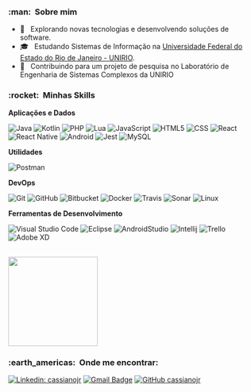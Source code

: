 
<h3> :man: &nbsp;Sobre mim </h3>

- 🤔 &nbsp; Explorando novas tecnologias e desenvolvendo soluções de software.
- 🎓 &nbsp; Estudando Sistemas de Informação na <a href="https://www.marinha.mil.br/">Universidade Federal do Estado do Rio de Janeiro - UNIRIO</a>.
- 💼 &nbsp; Contribuindo para um projeto de pesquisa no Laboratório de Engenharia de Sistemas Complexos da UNIRIO

<h3> :rocket: &nbsp;Minhas Skills </h3>

**Aplicações e Dados**

  ![Java](https://img.shields.io/badge/-Java-333333?style=flat&logo=Java&logoColor=007396)
  ![Kotlin](https://img.shields.io/badge/-Kotlin-333333?style=flat&logo=Kotlin&logoColor=007396)
  ![PHP](https://img.shields.io/badge/-PHP-333333?style=flat&logo=php)
  ![Lua](https://img.shields.io/badge/-Lua-333333?style=flat&logo=Lua)
  ![JavaScript](https://img.shields.io/badge/-JavaScript-333333?style=flat&logo=javascript)
  ![HTML5](https://img.shields.io/badge/-HTML5-333333?style=flat&logo=HTML5)
  ![CSS](https://img.shields.io/badge/-CSS-333333?style=flat&logo=CSS3&logoColor=1572B6)
  ![React](https://img.shields.io/badge/-React-333333?style=flat&logo=react)
  ![React Native](https://img.shields.io/badge/-React%20Native-333333?style=flat&logo=react)
  ![Android](https://img.shields.io/badge/-Android-333333?style=flat&logo=Android)
  ![Jest](https://img.shields.io/badge/-Jest-333333?style=flat&logo=jest)
  ![MySQL](https://img.shields.io/badge/-MySQL-333333?style=flat&logo=mysql)


**Utilidades**

  ![Postman](https://img.shields.io/badge/-Postman-333333?style=flat&logo=postman)

**DevOps**

  ![Git](https://img.shields.io/badge/-Git-333333?style=flat&logo=git)
  ![GitHub](https://img.shields.io/badge/-GitHub-333333?style=flat&logo=github)
  ![Bitbucket](https://img.shields.io/badge/-Bitbucket-333333?style=flat&logo=bitbucket)
  ![Docker](https://img.shields.io/badge/-Docker-333333?style=flat&logo=docker)
  ![Travis](https://img.shields.io/badge/-Travis-333333?style=flat&logo=travis)
  ![Sonar](https://img.shields.io/badge/-Sonar-333333?style=flat&logo=sonar)
  ![Linux](https://img.shields.io/badge/-Linux-333333?style=flat&logo=Linux)

**Ferramentas de Desenvolvimento**

  ![Visual Studio Code](https://img.shields.io/badge/-Visual%20Studio%20Code-333333?style=flat&logo=visual-studio-code&logoColor=007ACC)
  ![Eclipse](https://img.shields.io/badge/-Eclipse-333333?style=flat&logo=eclipse-ide&logoColor=2C2255)
  ![AndroidStudio](https://img.shields.io/badge/-AndroidStudio-333333?style=flat&logo=AndroidStudio)
  ![Intellij](https://img.shields.io/badge/-IntelliJIdea-333333?style=flat&logo=IntelliJIdea)
  ![Trello](https://img.shields.io/badge/-Trello-333333?style=flat&logo=trello&logoColor=007ACC)
  ![Adobe XD](https://img.shields.io/badge/-Adobe%20XD-333333?style=flat&logo=adobe-xd&logoColor=007ACC)

<br/>

<a href="https://github.com/cassianojr">
  <img height="180em" src="https://github-readme-stats.vercel.app/api?username=cassianojr&theme=chartreuse-dark&show_icons=true" />
</a>

<br/>

<h3> :earth_americas: &nbsp;Onde me encontrar: </h3> 

[![Linkedin: cassianojr](https://img.shields.io/badge/-cassianojr-blue?style=flat-square&logo=Linkedin&logoColor=white&link=linkedin.com/cassianojr)](https://linkedin.com/in/cassianojr)
[![Gmail Badge](https://img.shields.io/badge/-cassiano.jr.2009@hotmail.com-006bed?style=flat-square&logo=Gmail&logoColor=white&link=mailto:cassiano.jr.2009@hotmail.com)](mailto:cassiano.jr.2009@hotmail.com)
[![GitHub cassianojr](https://img.shields.io/github/followers/cassianojr?label=follow&style=social)](https://github.com/cassianojr)
